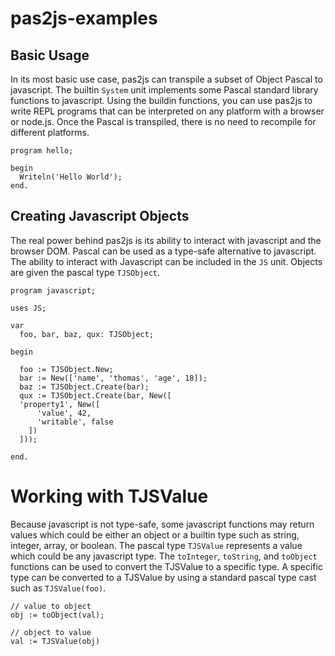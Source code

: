 # pas2js-examples

## Basic Usage

In its most basic use case, pas2js can transpile a subset of Object Pascal to javascript. The builtin `System` unit implements some Pascal standard library functions to javascript. Using the buildin functions, you can use pas2js to write REPL programs that can be interpreted on any platform with a browser or node.js. Once the Pascal is transpiled, there is no need to recompile for different platforms.

```
program hello;

begin
  Writeln('Hello World');
end.
```

## Creating Javascript Objects

The real power behind pas2js is its ability to interact with javascript and the browser DOM. Pascal can be used as a type-safe alternative to javascript. The ability to interact with Javascript can be included in the `JS` unit. Objects are given the pascal type `TJSObject`.

```
program javascript;

uses JS;

var
  foo, bar, baz, qux: TJSObject;

begin

  foo := TJSObject.New;
  bar := New(['name', 'thomas', 'age', 18]);
  baz := TJSObject.Create(bar);
  qux := TJSObject.Create(bar, New([
  'property1', New([
      'value', 42,
      'writable', false
    ])
  ]));

end.
```
# Working with TJSValue

Because javascript is not type-safe, some javascript functions may return values which could be either an object or a builtin type such as string, integer, array, or boolean. The pascal type `TJSValue` represents a value which could be any javascript type. The `toInteger`, `toString`, and `toObject` functions can be used to convert the TJSValue to a specific type. A specific type can be converted to a TJSValue by using a standard pascal type cast such as `TJSValue(foo)`.

```
// value to object
obj := toObject(val);

// object to value
val := TJSValue(obj)
```
